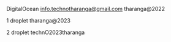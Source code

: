 DigitalOcean
info.technotharanga@gmail.com
tharanga@2022

1 droplet 
tharanga@2023

2 droplet 
technO2023tharanga


